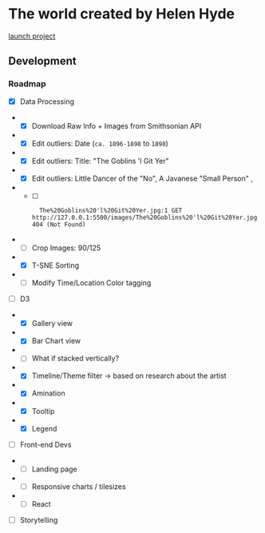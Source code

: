# The world created by Helen Hyde 

[launch project](https://jessiejessje.github.io/major-studio-1/qualitative_data/)


## Development

### Roadmap

- [x] Data Processing
- - [x] Download Raw Info + Images from Smithsonian API
- - [x] Edit outliers: Date (`ca. 1896-1898` to `1898`)
- - [x] Edit outliers: Title: \"The Goblins 'l Git Yer\"
- - [x] Edit outliers: Little Dancer of the \"No\", A Javanese \"Small Person\" ,
- - [ ]       The%20Goblins%20'l%20Git%20Yer.jpg:1 GET http://127.0.0.1:5500/images/The%20Goblins%20'l%20Git%20Yer.jpg 404 (Not Found)
- - [ ] Crop Images: 90/125
- - [x] T-SNE Sorting 
- - [ ] Modify Time/Location Color tagging

- [ ] D3
- - [x] Gallery view
- - [x] Bar Chart view
- - [ ] What if stacked vertically?  
- - [x] Timeline/Theme filter -> based on research about the artist
- - [x] Amination
- - [x] Tooltip
- - [x] Legend

- [ ] Front-end Devs
- - [ ] Landing page
- - [ ] Responsive charts / tilesizes 
- - [ ] React

- [ ] Storytelling
